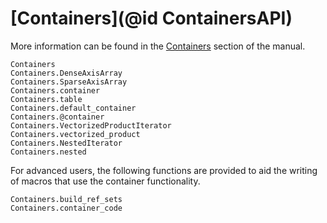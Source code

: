 # [Containers](@id ContainersAPI)

More information can be found in the [Containers](@ref) section of the manual.

```@docs
Containers
Containers.DenseAxisArray
Containers.SparseAxisArray
Containers.container
Containers.table
Containers.default_container
Containers.@container
Containers.VectorizedProductIterator
Containers.vectorized_product
Containers.NestedIterator
Containers.nested
```

For advanced users, the following functions are provided to aid the writing of
macros that use the container functionality.
```@docs
Containers.build_ref_sets
Containers.container_code
```
